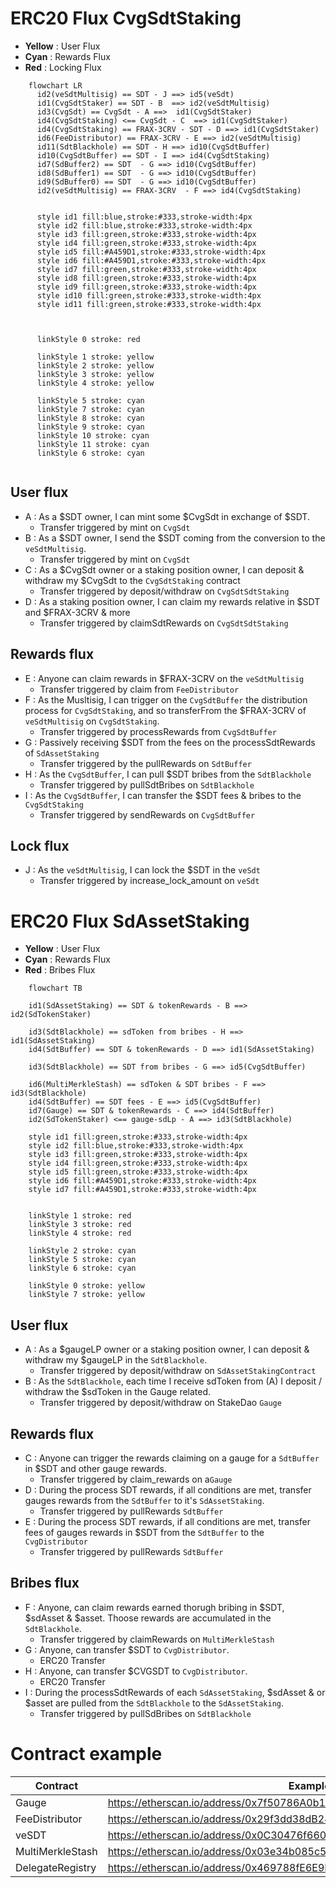 # ERC20 Flux CvgSdtStaking

- **Yellow** : User Flux
- **Cyan** : Rewards Flux
- **Red** : Locking Flux

```mermaid
    flowchart LR
      id2(veSdtMultisig) == SDT - J ==> id5(veSdt)
      id1(CvgSdtStaker) == SDT - B  ==> id2(veSdtMultisig)
      id3(CvgSdt) == CvgSdt - A ==>  id1(CvgSdtStaker)
      id4(CvgSdtStaking) <== CvgSdt - C  ==> id1(CvgSdtStaker)
      id4(CvgSdtStaking) == FRAX-3CRV - SDT - D ==> id1(CvgSdtStaker)
      id6(FeeDistributor) == FRAX-3CRV - E ==> id2(veSdtMultisig)
      id11(SdtBlackhole) == SDT - H ==> id10(CvgSdtBuffer)
      id10(CvgSdtBuffer) == SDT - I ==> id4(CvgSdtStaking)
      id7(SdBuffer2) == SDT  - G ==> id10(CvgSdtBuffer)
      id8(SdBuffer1) == SDT  - G ==> id10(CvgSdtBuffer)
      id9(SdBuffer0) == SDT  - G ==> id10(CvgSdtBuffer)
      id2(veSdtMultisig) == FRAX-3CRV  - F ==> id4(CvgSdtStaking)


      style id1 fill:blue,stroke:#333,stroke-width:4px
      style id2 fill:blue,stroke:#333,stroke-width:4px
      style id3 fill:green,stroke:#333,stroke-width:4px
      style id4 fill:green,stroke:#333,stroke-width:4px
      style id5 fill:#A459D1,stroke:#333,stroke-width:4px
      style id6 fill:#A459D1,stroke:#333,stroke-width:4px
      style id7 fill:green,stroke:#333,stroke-width:4px
      style id8 fill:green,stroke:#333,stroke-width:4px
      style id9 fill:green,stroke:#333,stroke-width:4px
      style id10 fill:green,stroke:#333,stroke-width:4px
      style id11 fill:green,stroke:#333,stroke-width:4px



      linkStyle 0 stroke: red

      linkStyle 1 stroke: yellow
      linkStyle 2 stroke: yellow
      linkStyle 3 stroke: yellow
      linkStyle 4 stroke: yellow

      linkStyle 5 stroke: cyan
      linkStyle 7 stroke: cyan
      linkStyle 8 stroke: cyan
      linkStyle 9 stroke: cyan
      linkStyle 10 stroke: cyan
      linkStyle 11 stroke: cyan
      linkStyle 6 stroke: cyan


```

## User flux

- A : As a $SDT owner, I can mint some $CvgSdt in exchange of $SDT.
  - Transfer triggered by mint on `CvgSdt`
- B : As a $SDT owner, I send the $SDT coming from the conversion to the `veSdtMultisig`.
  - Transfer triggered by mint on `CvgSdt`
- C : As a $CvgSdt owner or a staking position owner, I can deposit & withdraw my $CvgSdt to the `CvgSdtStaking` contract
  - Transfer triggered by deposit/withdraw on `CvgSdtSdtStaking`
- D : As a staking position owner, I can claim my rewards relative in $SDT and $FRAX-3CRV & more
  - Transfer triggered by claimSdtRewards on `CvgSdtSdtStaking`

## Rewards flux

- E : Anyone can claim rewards in $FRAX-3CRV on the `veSdtMultisig`
  - Transfer triggered by claim from `FeeDistributor`
- F : As the Musltisig, I can trigger on the `CvgSdtBuffer` the distribution process for `CvgSdtStaking`, and so transferFrom the $FRAX-3CRV of `veSdtMultisig` on `CvgSdtStaking`.
  - Transfer triggered by processRewards from `CvgSdtBuffer`
- G : Passively receiving $SDT from the fees on the processSdtRewards of `SdAssetStaking`
  - Transfer triggered by the pullRewards on `SdtBuffer`
- H : As the `CvgSdtBuffer`, I can pull $SDT bribes from the `SdtBlackhole`
  - Transfer triggered by pullSdtBribes on `SdtBlackhole`
- I : As the `CvgSdtBuffer`, I can transfer the $SDT fees & bribes to the `CvgSdtStaking`
  - Transfer triggered by sendRewards on `CvgSdtBuffer`

## Lock flux

- J : As the `veSdtMultisig`, I can lock the $SDT in the `veSdt`
  - Transfer triggered by increase_lock_amount on `veSdt`

# ERC20 Flux SdAssetStaking

- **Yellow** : User Flux
- **Cyan** : Rewards Flux
- **Red** : Bribes Flux

```mermaid
    flowchart TB

    id1(SdAssetStaking) == SDT & tokenRewards - B ==> id2(SdTokenStaker)

    id3(SdtBlackhole) == sdToken from bribes - H ==> id1(SdAssetStaking)
    id4(SdtBuffer) == SDT & tokenRewards - D ==> id1(SdAssetStaking)

    id3(SdtBlackhole) == SDT from bribes - G ==> id5(CvgSdtBuffer)

    id6(MultiMerkleStash) == sdToken & SDT bribes - F ==> id3(SdtBlackhole)
    id4(SdtBuffer) == SDT fees - E ==> id5(CvgSdtBuffer)
    id7(Gauge) == SDT & tokenRewards - C ==> id4(SdtBuffer)
    id2(SdTokenStaker) <== gauge-sdLp - A ==> id3(SdtBlackhole)

    style id1 fill:green,stroke:#333,stroke-width:4px
    style id2 fill:blue,stroke:#333,stroke-width:4px
    style id3 fill:green,stroke:#333,stroke-width:4px
    style id4 fill:green,stroke:#333,stroke-width:4px
    style id5 fill:green,stroke:#333,stroke-width:4px
    style id6 fill:#A459D1,stroke:#333,stroke-width:4px
    style id7 fill:#A459D1,stroke:#333,stroke-width:4px


    linkStyle 1 stroke: red
    linkStyle 3 stroke: red
    linkStyle 4 stroke: red

    linkStyle 2 stroke: cyan
    linkStyle 5 stroke: cyan
    linkStyle 6 stroke: cyan

    linkStyle 0 stroke: yellow
    linkStyle 7 stroke: yellow
```

## User flux

- A : As a $gaugeLP owner or a staking position owner, I can deposit & withdraw my $gaugeLP in the `SdtBlackhole`.
  - Transfer triggered by deposit/withdraw on `SdAssetStakingContract`
- B : As the `SdtBlackhole`, each time I receive sdToken from (A) I deposit / withdraw the $sdToken in the Gauge related.
  - Transfer triggered by deposit/withdraw on StakeDao `Gauge`

## Rewards flux

- C : Anyone can trigger the rewards claiming on a gauge for a `SdtBuffer` in $SDT and other gauge rewards.
  - Transfer triggered by claim_rewards on a`Gauge`
- D : During the process SDT rewards, if all conditions are met, transfer gauges rewards from the `SdtBuffer` to it's `SdAssetStaking`.
  - Transfer triggered by pullRewards `SdtBuffer`
- E : During the process SDT rewards, if all conditions are met, transfer fees of gauges rewards in $SDT from the `SdtBuffer` to the `CvgDistributor`
  - Transfer triggered by pullRewards `SdtBuffer`

## Bribes flux

- F : Anyone, can claim rewards earned thorugh bribing in $SDT, $sdAsset & $asset. Thoose rewards are accumulated in the `SdtBlackhole`.
  - Transfer triggered by claimRewards on `MultiMerkleStash`
- G : Anyone, can transfer $SDT to `CvgDistributor`.
  - ERC20 Transfer
- H : Anyone, can transfer $CVGSDT to `CvgDistributor`.
  - ERC20 Transfer
- I : During the processSdtRewards of each `SdAssetStaking`, $sdAsset & or $asset are pulled from the `SdtBlackhole` to the `SdAssetStaking`.
  - Transfer triggered by pullSdBribes on `SdtBlackhole`

# Contract example

| Contract         | Example                                                                 |
| ---------------- | ----------------------------------------------------------------------- |
| Gauge            | https://etherscan.io/address/0x7f50786A0b15723D741727882ee99a0BF34e3466 |
| FeeDistributor   | https://etherscan.io/address/0x29f3dd38dB24d3935CF1bf841e6b2B461A3E5D92 |
| veSDT            | https://etherscan.io/address/0x0C30476f66034E11782938DF8e4384970B6c9e8a |
| MultiMerkleStash | https://etherscan.io/address/0x03e34b085c52985f6a5d27243f20c84bddc01db4 |
| DelegateRegistry | https://etherscan.io/address/0x469788fE6E9E9681C6ebF3bF78e7Fd26Fc015446 |
